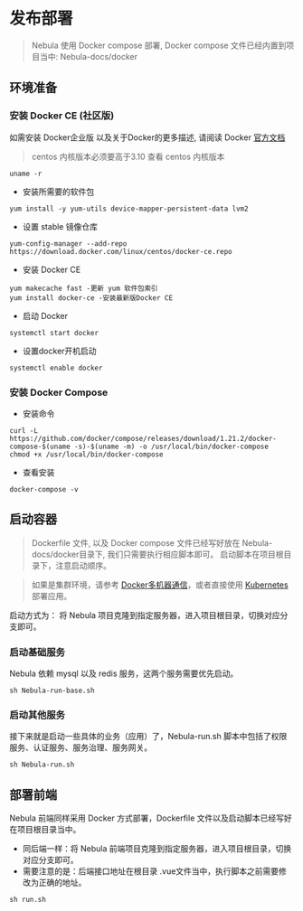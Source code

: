 # 发布部署

> Nebula 使用 Docker compose 部署, Docker compose 文件已经内置到项目当中: Nebula-docs/docker

## 环境准备

### 安装 Docker CE (社区版)

如需安装 Docker企业版 以及关于Docker的更多描述, 请阅读 Docker [官方文档](https://docs.docker-cn.com/)

> centos 内核版本必须要高于3.10
> 查看 centos 内核版本


```
uname -r
```

- 安装所需要的软件包

```
yum install -y yum-utils device-mapper-persistent-data lvm2
```

- 设置 stable 镜像仓库

```
yum-config-manager --add-repo https://download.docker.com/linux/centos/docker-ce.repo
```

- 安装 Docker CE

```
yum makecache fast -更新 yum 软件包索引  
yum install docker-ce -安装最新版Docker CE
```

- 启动 Docker

```
systemctl start docker
```

- 设置docker开机启动

```
systemctl enable docker
```

### 安装 Docker Compose

- 安装命令

```
curl -L https://github.com/docker/compose/releases/download/1.21.2/docker-compose-$(uname -s)-$(uname -m) -o /usr/local/bin/docker-compose  
chmod +x /usr/local/bin/docker-compose
```

- 查看安装

```
docker-compose -v
```

## 启动容器
> Dockerfile 文件, 以及 Docker compose 文件已经写好放在 Nebula-docs/docker目录下, 我们只需要执行相应脚本即可。
> 启动脚本在项目根目录下，注意启动顺序。

> 如果是集群环境，请参考 [Docker多机器通信](https://blog.csdn.net/doegoo/article/details/80614848)，或者直接使用 [Kubernetes](https://kubernetes.io/) 部署应用。

启动方式为： 将 Nebula 项目克隆到指定服务器，进入项目根目录，切换对应分支即可。

### 启动基础服务

Nebula 依赖 mysql 以及 redis 服务，这两个服务需要优先启动。

```
sh Nebula-run-base.sh
```

### 启动其他服务

接下来就是启动一些具体的业务（应用）了，Nebula-run.sh 脚本中包括了权限服务、认证服务、服务治理、服务网关。

```
sh Nebula-run.sh
```

## 部署前端

Nebula 前端同样采用 Docker 方式部署，Dockerfile 文件以及启动脚本已经写好在项目根目录当中。

- 同后端一样：将 Nebula 前端项目克隆到指定服务器，进入项目根目录，切换对应分支即可。
- 需要注意的是：后端接口地址在根目录 .vue文件当中，执行脚本之前需要修改为正确的地址。

```
sh run.sh
```
